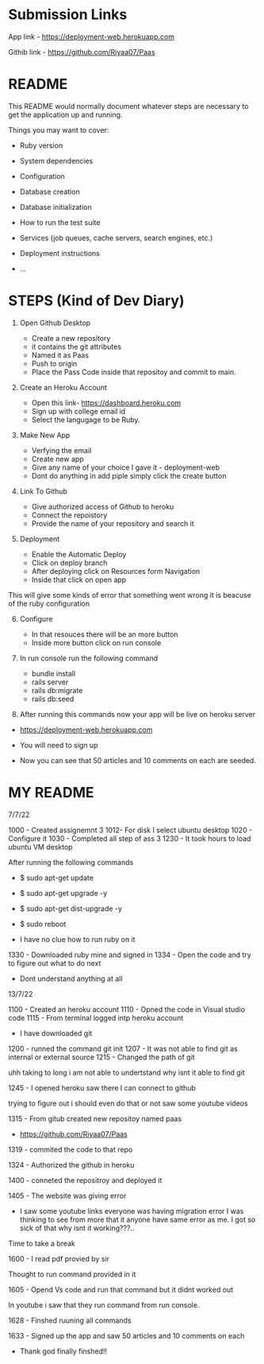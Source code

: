 # Submission Links

App link - https://deployment-web.herokuapp.com

Githib link  - https://github.com/Riyaa07/Paas


# README

This README would normally document whatever steps are necessary to get the
application up and running.

Things you may want to cover:

* Ruby version

* System dependencies

* Configuration

* Database creation

* Database initialization

* How to run the test suite

* Services (job queues, cache servers, search engines, etc.)

* Deployment instructions

* ...

# STEPS (Kind of Dev Diary)

1. Open Github Desktop
    * Create a new repository 
    * it contains the git attributes
    * Named it as  Paas
    * Push to origin
    * Place the Pass Code inside that repositoy and commit to main.

2. Create an Heroku Account
    * Open this link- https://dashboard.heroku.com
    * Sign up with college email id
    * Select the langugage to be Ruby.

3. Make New App
    * Verfying the email
    * Create new app
    * Give any name of your choice I gave it - deployment-web
    * Dont do anything in add piple simply click the create button

4. Link To Github
    * Give authorized access of Github to heroku
    * Connect the repoistory
    * Provide the name of your repository and search it

5. Deployment
    * Enable the Automatic Deploy
    * Click on deploy branch
    * After deploying click on Resources form Navigation
    * Inside that click on open app

This will give some kinds of error that something went wrong it is beacuse of the ruby configuration

6. Configure
    * In that resouces there will be an more button
    * Inside more button click on run console

7. In run console run the following command
    * bundle install
    * rails server
    * rails db:migrate
    * rails db:seed

8. After running this commands now your app will be live on heroku server

 *  https://deployment-web.herokuapp.com

   * You will need to sign up
   * Now you can see that 50 articles and 10 comments on each are seeded.

# MY README

7/7/22

1000 - Created assignemnt 3 
1012- For disk I select ubuntu desktop
1020 - Configure it
1030 - Completed all step of ass 3
1230 - It took hours to load ubuntu VM desktop 

After running the following commands

* $ sudo apt-get update
* $ sudo apt-get upgrade -y
* $ sudo apt-get dist-upgrade -y
* $ sudo reboot

* I have no clue how to run ruby on it

1330 - Downloaded ruby mine and signed in
1334 - Open the code and try to figure out what to do next

* Dont understand anything at all

13/7/22

1100 - Created an heroku account
1110 - Opned the code in Visual studio code
1115 - From terminal logged intp heroku account

* I have downloaded git

1200 - runned the command git init
1207 - It was not able to find git as internal or external source
1215 - Changed the path of git

uhh taking to long i am not able to undertstand why isnt it able to find git

1245 - I opened heroku saw there I can connect to github

trying to figure out i should even do that or not saw some youtube videos

1315 - From gitub created new repositoy named paas

* https://github.com/Riyaa07/Paas

1319 - commited the code to that repo

1324 - Authorized the github in heroku

1400 - conneted the repositroy and deployed it

1405 - The website was giving error

* I saw some youtube links everyone was having migration error I was thinking to see from more that it anyone have same error as me. I got so sick of that why isnt it working???..

Time to take a break 

1600 - I read pdf provied by sir

Thought to run command provided in it

1605 - Opend Vs code and run that command but it didnt worked out

In youtube i saw that they run command from run console.

1628 - Finshed ruuning all commands

1633 - Signed up the app and saw 50 articles and 10 comments on each

* Thank god finally finshed!!



